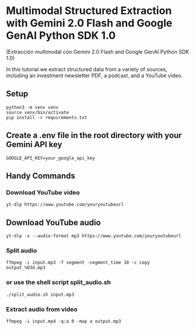 
# Multimodal Structured Extraction with Gemini 2.0 Flash and Google GenAI Python SDK 1.0
(Extracción multimodal con Gemini 2.0 Flash and Google GenAI Python SDK 1.0)

In this tutorial we extract structured data from a variety of sources, including an investment newsletter PDF, a podcast, and a YouTube video.

## Setup
```
python3 -m venv venv
source venv/bin/activate
pip install -r requirements.txt
```

## Create a .env file in the root directory with your Gemini API key
```
GOOGLE_API_KEY=your_google_api_key
```

## Handy Commands

### Download YouTube video
```
yt-dlp https://www.youtube.com/youryoutubeurl
```

## Download YouTube audio
```
yt-dlp -x --audio-format mp3 https://www.youtube.com/youryoutubeurl
```

### Split audio
```
ffmpeg -i input.mp3 -f segment -segment_time 10 -c copy output_%03d.mp3
```

### or use the shell script split_audio.sh
```
./split_audio.sh input.mp3
```

### Extract audio from video
```
ffmpeg -i input.mp4 -q:a 0 -map a output.mp3
```

